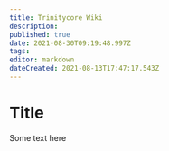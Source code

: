 ```yaml
---
title: Trinitycore Wiki
description: 
published: true
date: 2021-08-30T09:19:48.997Z
tags: 
editor: markdown
dateCreated: 2021-08-13T17:47:17.543Z
---
```


# Title

Some text here